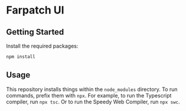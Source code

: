 # Farpatch UI

## Getting Started

Install the required packages:

```bash
npm install
```

## Usage

This repository installs things within the `node_modules` directory. To run commands, prefix them with `npx`. For example, to run the Typescript compiler, run `npx tsc`. Or to run the Speedy Web Compiler, run `npx swc`.
